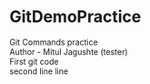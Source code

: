 # GitDemoPractice
Git Commands practice
<br>
Author - Mitul Jagushte (tester)
<br>
First git code
<br>
 second line line

